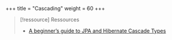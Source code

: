 +++
title = "Cascading"
weight = 60
+++

> [!ressource] Ressources
> - [A beginner’s guide to JPA and Hibernate Cascade Types](https://vladmihalcea.com/a-beginners-guide-to-jpa-and-hibernate-cascade-types/)

